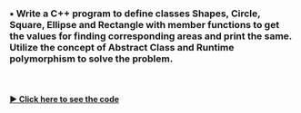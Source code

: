 ### ▪️ Write a C++ program to define classes Shapes, Circle, Square, Ellipse and Rectangle with member functions to get the values for finding corresponding areas and print the same. Utilize the concept of Abstract Class and Runtime polymorphism to solve the problem.

<br/>

#### [▶️ Click here to see the code](./shapes.cpp)
